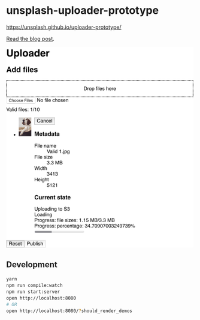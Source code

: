 # unsplash-uploader-prototype

https://unsplash.github.io/uploader-prototype/

[Read the blog post](https://medium.com/unsplash/building-the-unsplash-uploader-880a5ba0d442).

<img width="500" src="./screenshot.png" />

## Development

```sh
yarn
npm run compile:watch
npm run start:server
open http://localhost:8080
# OR
open http://localhost:8080/?should_render_demos
```
